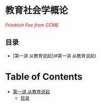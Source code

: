 # 教育社会学概论
<font color=#FF000> *Friedrich Foo from CCME* </font>
## 目录
- [第一讲 从教育说起](#第一讲 从教育说起)

Table of Contents
=================

   * [第一讲 从教育说起]()
      * [目录]()
